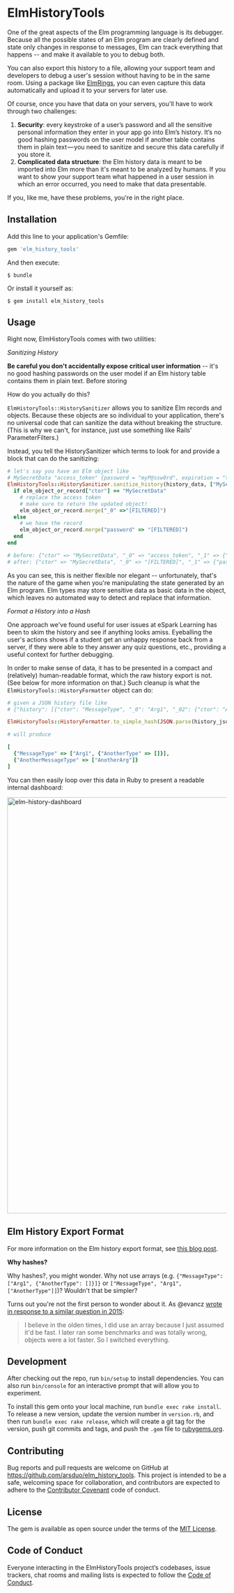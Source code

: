 # ElmHistoryTools

One of the great aspects of the Elm programming language is its debugger. Because all the possible states of an Elm program are clearly defined and state only changes in response to messages, Elm can track everything that happens -- and make it available to you to debug both.

You can also export this history to a file, allowing your support team and developers to debug a user's session without having to be in the same room. Using a package like [ElmRings](https://github.com/arsduo/elm-rings/), you can even capture this data automatically and upload it to your servers for later use.

Of course, once you have that data on your servers, you'll have to work through two challenges:

1. **Security**: every keystroke of a user’s password and all the sensitive personal information they enter in your app go into Elm’s history. It’s no good hashing passwords on the user model if another table contains them in plain text — you need to sanitize and secure this data carefully if you store it.
2. **Complicated data structure**: the Elm history data is meant to be imported into Elm more than it's meant to be analyzed by humans. If you want to show your support team what happened in a user session in which an error occurred, you need to make that data presentable.

If you, like me, have these problems, you're in the right place.

## Installation

Add this line to your application's Gemfile:

```ruby
gem 'elm_history_tools'
```

And then execute:

    $ bundle

Or install it yourself as:

    $ gem install elm_history_tools


## Usage

Right now, ElmHistoryTools comes with two utilities:

_Sanitizing History_

**Be careful you don't accidentally expose critical user information** -- it's no good hashing passwords on the user model if an Elm history table contains them in plain text. Before storing

How do you actually do this?

`ElmHistoryTools::HistorySanitizer` allows you to sanitize Elm records and objects. Because these
objects are so individual to your application, there's no universal code that can sanitize the data
without breaking the structure. (This is why we can't, for instance, just use something like Rails'
ParameterFilters.)

Instead, you tell the HistorySanitizer which terms to look for and provide a block that can do the
sanitizing:

```ruby
# let's say you have an Elm object like
# MySecretData "access_token" {password = "myP@ssw0rd", expiration = "tomorrow"}
ElmHistoryTools::HistorySanitizer.sanitize_history(history_data, ["MySecretData", "password"]) do |elm_object_or_record|
  if elm_object_or_record["ctor"] == "MySecretData"
    # replace the access token
    # make sure to return the updated object!
    elm_object_or_record.merge("_0" =>"[FILTERED]")
  else
    # we have the record
    elm_object_or_record.merge("password" => "[FILTERED]")
  end
end

# before: {"ctor" => "MySecretData", "_0" => "access_token", "_1" => {"password" => "myP@ssw0rd", "expiration" => "tomorrow"}}
# after: {"ctor" => "MySecretData", "_0" => "[FILTERED]", "_1" => {"password" => "[FILTERED]", "expiration" => "tomorrow"}}
```

As you can see, this is neither flexible nor elegant -- unfortunately, that's the nature of the
game when you're manipulating the state generated by an Elm program. Elm types may store sensitive data
as basic data in the object, which leaves no automated way to detect and replace that information.

_Format a History into a Hash_

One approach we've found useful for user issues at eSpark Learning has been to skim the history and
see if anything looks amiss. Eyeballing the user's actions shows if a student get an unhappy
response back from a server, if they were able to they answer any quiz questions, etc., providing a
useful context for further debugging.

In order to make sense of data, it has to be presented in a compact and (relatively) human-readable
format, which the raw history export is not. (See below for more information on that.) Such cleanup
is what the `ElmHistoryTools::HistoryFormatter` object can do:

```ruby
# given a JSON history file like
# {"history": [{"ctor": "MessageType", "_0": "Arg1", "_02": {"ctor": "AnotherType"}}, {"ctor":"AnotherMessageType", "_0": "AnotherArg"}]}

ElmHistoryTools::HistoryFormatter.to_simple_hash(JSON.parse(history_json))

# will produce

[
  {"MessageType" => ["Arg1", {"AnotherType" => []}],
  {"AnotherMessageType" => ["AnotherArg"]}
]
```

You can then easily loop over this data in Ruby to present a readable internal dashboard:

<img width="954" alt="elm-history-dashboard" src="https://user-images.githubusercontent.com/48325/39089476-5ae84a92-458d-11e8-9039-489886d17b0b.png">


## Elm History Export Format

For more information on the Elm history export format, see [this blog
post](https://medium.com/@arsduo/understanding-an-elm-0-19-history-export-1bca38613840).

**Why hashes?**

Why hashes?, you might wonder. Why not use arrays (e.g. `{"MessageType": ["Arg1", {"AnotherType": []}]}` or `["MessageType", "Arg1", ["AnotherType"]]`)? Wouldn't that be simpler?

Turns out you're not the first person to wonder about it. As @evancz [wrote in response to a similar question in 2015](https://groups.google.com/d/msg/elm-dev/pr4d8jUKz9c/bYejb7JOCgAJ):

> I believe in the olden times, I did use an array because I just assumed it'd be fast. I later ran some benchmarks and was totally wrong, objects were a lot faster. So I switched everything.

## Development

After checking out the repo, run `bin/setup` to install dependencies. You can also run `bin/console` for an interactive prompt that will allow you to experiment.

To install this gem onto your local machine, run `bundle exec rake install`. To release a new version, update the version number in `version.rb`, and then run `bundle exec rake release`, which will create a git tag for the version, push git commits and tags, and push the `.gem` file to [rubygems.org](https://rubygems.org).

## Contributing

Bug reports and pull requests are welcome on GitHub at https://github.com/arsduo/elm_history_tools. This project is intended to be a safe, welcoming space for collaboration, and contributors are expected to adhere to the [Contributor Covenant](http://contributor-covenant.org) code of conduct.

## License

The gem is available as open source under the terms of the [MIT License](https://opensource.org/licenses/MIT).

## Code of Conduct

Everyone interacting in the ElmHistoryTools project’s codebases, issue trackers, chat rooms and mailing lists is expected to follow the [Code of Conduct](https://github.com/arsduo/elm_history_tools/blob/master/CODE_OF_CONDUCT.md).
